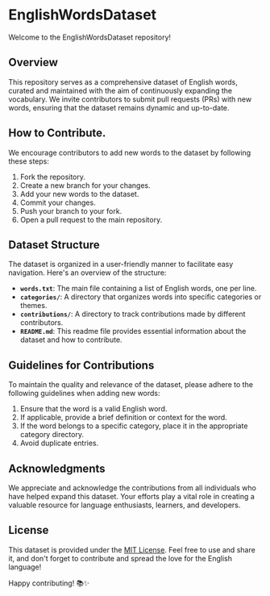 # EnglishWordsDataset

Welcome to the EnglishWordsDataset repository!

## Overview

This repository serves as a comprehensive dataset of English words, curated and maintained with the aim of continuously expanding the vocabulary. We invite contributors to submit pull requests (PRs) with new words, ensuring that the dataset remains dynamic and up-to-date.

## How to Contribute. 

We encourage contributors to add new words to the dataset by following these steps:

1. Fork the repository.
2. Create a new branch for your changes.
3. Add your new words to the dataset.
4. Commit your changes.
5. Push your branch to your fork.
6. Open a pull request to the main repository.

## Dataset Structure

The dataset is organized in a user-friendly manner to facilitate easy navigation. Here's an overview of the structure:

- **`words.txt`**: The main file containing a list of English words, one per line.
- **`categories/`**: A directory that organizes words into specific categories or themes.
- **`contributions/`**: A directory to track contributions made by different contributors.
- **`README.md`**: This readme file provides essential information about the dataset and how to contribute.

## Guidelines for Contributions

To maintain the quality and relevance of the dataset, please adhere to the following guidelines when adding new words:

1. Ensure that the word is a valid English word.
2. If applicable, provide a brief definition or context for the word.
3. If the word belongs to a specific category, place it in the appropriate category directory.
4. Avoid duplicate entries.

## Acknowledgments

We appreciate and acknowledge the contributions from all individuals who have helped expand this dataset. Your efforts play a vital role in creating a valuable resource for language enthusiasts, learners, and developers.

## License

This dataset is provided under the [MIT License](LICENSE.md). Feel free to use and share it, and don't forget to contribute and spread the love for the English language!

Happy contributing! 📚✨
